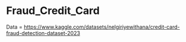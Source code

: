 # Fraud_Credit_Card
Data = https://www.kaggle.com/datasets/nelgiriyewithana/credit-card-fraud-detection-dataset-2023
